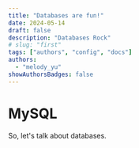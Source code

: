 ```yaml
---
title: "Databases are fun!"
date: 2024-05-14
draft: false
description: "Databases Rock"
# slug: "first"
tags: ["authors", "config", "docs"]
authors:
  - "melody_yu"
showAuthorsBadges: false
---
```


# MySQL

So, let's talk about databases.
